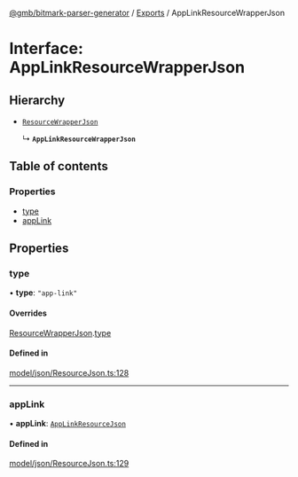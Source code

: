 [@gmb/bitmark-parser-generator](../API.md) / [Exports](../modules.md) / AppLinkResourceWrapperJson

# Interface: AppLinkResourceWrapperJson

## Hierarchy

- [`ResourceWrapperJson`](ResourceWrapperJson.md)

  ↳ **`AppLinkResourceWrapperJson`**

## Table of contents

### Properties

- [type](AppLinkResourceWrapperJson.md#type)
- [appLink](AppLinkResourceWrapperJson.md#appLink)

## Properties

### type

• **type**: ``"app-link"``

#### Overrides

[ResourceWrapperJson](ResourceWrapperJson.md).[type](ResourceWrapperJson.md#type)

#### Defined in

[model/json/ResourceJson.ts:128](https://github.com/getMoreBrain/bitmark-parser-generator/blob/7c62fdc/src/model/json/ResourceJson.ts#L128)

___

### appLink

• **appLink**: [`AppLinkResourceJson`](AppLinkResourceJson.md)

#### Defined in

[model/json/ResourceJson.ts:129](https://github.com/getMoreBrain/bitmark-parser-generator/blob/7c62fdc/src/model/json/ResourceJson.ts#L129)

